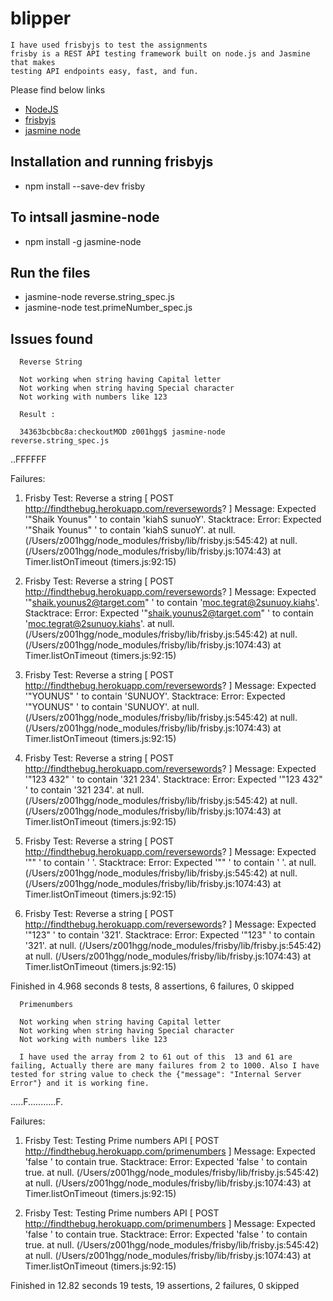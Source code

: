 # blipper
	I have used frisbyjs to test the assignments 
	frisby is a REST API testing framework built on node.js and Jasmine that makes
	testing API endpoints easy, fast, and fun. 
	
Please find below links
* [NodeJS](https://nodejs.org/en/download/)
* [frisbyjs](http://frisbyjs.com/)
* [jasmine node](http://jasmine.github.io/2.0/introduction.html)


## Installation and running frisbyjs

* npm install --save-dev frisby

## To intsall jasmine-node

* npm install -g jasmine-node

## Run the files

* jasmine-node reverse.string_spec.js
* jasmine-node test.primeNumber_spec.js 

## Issues found
      Reverse String
    
      Not working when string having Capital letter
      Not working when string having Special character
      Not working with numbers like 123
      
      Result :
      
      34363bcbbc8a:checkoutMOD z001hgg$ jasmine-node reverse.string_spec.js 
..FFFFFF

Failures:

  1) Frisby Test: Reverse a string 
	[ POST http://findthebug.herokuapp.com/reversewords? ]
   Message:
     Expected '"Shaik Younus"
' to contain 'kiahS sunuoY'.
   Stacktrace:
     Error: Expected '"Shaik Younus"
' to contain 'kiahS sunuoY'.
    at null.<anonymous> (/Users/z001hgg/node_modules/frisby/lib/frisby.js:545:42)
    at null.<anonymous> (/Users/z001hgg/node_modules/frisby/lib/frisby.js:1074:43)
    at Timer.listOnTimeout (timers.js:92:15)

  2) Frisby Test: Reverse a string 
	[ POST http://findthebug.herokuapp.com/reversewords? ]
   Message:
     Expected '"shaik.younus2@target.com"
' to contain 'moc.tegrat@2sunuoy.kiahs'.
   Stacktrace:
     Error: Expected '"shaik.younus2@target.com"
' to contain 'moc.tegrat@2sunuoy.kiahs'.
    at null.<anonymous> (/Users/z001hgg/node_modules/frisby/lib/frisby.js:545:42)
    at null.<anonymous> (/Users/z001hgg/node_modules/frisby/lib/frisby.js:1074:43)
    at Timer.listOnTimeout (timers.js:92:15)

  3) Frisby Test: Reverse a string 
	[ POST http://findthebug.herokuapp.com/reversewords? ]
   Message:
     Expected '"YOUNUS"
' to contain 'SUNUOY'.
   Stacktrace:
     Error: Expected '"YOUNUS"
' to contain 'SUNUOY'.
    at null.<anonymous> (/Users/z001hgg/node_modules/frisby/lib/frisby.js:545:42)
    at null.<anonymous> (/Users/z001hgg/node_modules/frisby/lib/frisby.js:1074:43)
    at Timer.listOnTimeout (timers.js:92:15)

  4) Frisby Test: Reverse a string 
	[ POST http://findthebug.herokuapp.com/reversewords? ]
   Message:
     Expected '"123 432"
' to contain '321 234'.
   Stacktrace:
     Error: Expected '"123 432"
' to contain '321 234'.
    at null.<anonymous> (/Users/z001hgg/node_modules/frisby/lib/frisby.js:545:42)
    at null.<anonymous> (/Users/z001hgg/node_modules/frisby/lib/frisby.js:1074:43)
    at Timer.listOnTimeout (timers.js:92:15)

  5) Frisby Test: Reverse a string 
	[ POST http://findthebug.herokuapp.com/reversewords? ]
   Message:
     Expected '""
' to contain ' '.
   Stacktrace:
     Error: Expected '""
' to contain ' '.
    at null.<anonymous> (/Users/z001hgg/node_modules/frisby/lib/frisby.js:545:42)
    at null.<anonymous> (/Users/z001hgg/node_modules/frisby/lib/frisby.js:1074:43)
    at Timer.listOnTimeout (timers.js:92:15)

  6) Frisby Test: Reverse a string 
	[ POST http://findthebug.herokuapp.com/reversewords? ]
   Message:
     Expected '"123"
' to contain '321'.
   Stacktrace:
     Error: Expected '"123"
' to contain '321'.
    at null.<anonymous> (/Users/z001hgg/node_modules/frisby/lib/frisby.js:545:42)
    at null.<anonymous> (/Users/z001hgg/node_modules/frisby/lib/frisby.js:1074:43)
    at Timer.listOnTimeout (timers.js:92:15)

Finished in 4.968 seconds
8 tests, 8 assertions, 6 failures, 0 skipped


      Primenumbers
    
      Not working when string having Capital letter
      Not working when string having Special character
      Not working with numbers like 123
      
      I have used the array from 2 to 61 out of this  13 and 61 are failing, Actually there are many failures from 2 to 1000. Also I have tested for string value to check the {"message": "Internal Server Error"} and it is working fine.
      
.....F...........F.

Failures:

  1) Frisby Test:  Testing Prime numbers API 
	[ POST http://findthebug.herokuapp.com/primenumbers ]
   Message:
     Expected 'false
' to contain true.
   Stacktrace:
     Error: Expected 'false
' to contain true.
    at null.<anonymous> (/Users/z001hgg/node_modules/frisby/lib/frisby.js:545:42)
    at null.<anonymous> (/Users/z001hgg/node_modules/frisby/lib/frisby.js:1074:43)
    at Timer.listOnTimeout (timers.js:92:15)

  2) Frisby Test:  Testing Prime numbers API 
	[ POST http://findthebug.herokuapp.com/primenumbers ]
   Message:
     Expected 'false
' to contain true.
   Stacktrace:
     Error: Expected 'false
' to contain true.
    at null.<anonymous> (/Users/z001hgg/node_modules/frisby/lib/frisby.js:545:42)
    at null.<anonymous> (/Users/z001hgg/node_modules/frisby/lib/frisby.js:1074:43)
    at Timer.listOnTimeout (timers.js:92:15)

Finished in 12.82 seconds
19 tests, 19 assertions, 2 failures, 0 skipped

